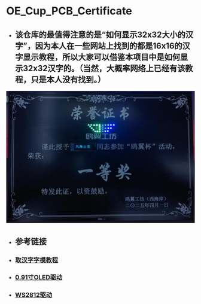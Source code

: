 # OE_Cup_PCB_Certificate

  - ## 该仓库的最值得注意的是“如何显示32x32大小的汉字”，因为本人在一些网站上找到的都是16x16的汉字显示教程，所以大家可以借鉴本项目中是如何显示32x32汉字的。（当然，大概率网络上已经有该教程，只是本人没有找到。）
   <img src="OE_Competiton.jpg" alt="OE_Competiton" width="800">
   
  - ## 参考链接
  - ### [取汉字字模教程](https://blog.csdn.net/quququuquq/article/details/130226027?fromshare=blogdetail&sharetype=blogdetail&sharerId=130226027&sharerefer=PC&sharesource=qq_34598013&sharefrom=from_link)
  - ### [0.91寸OLED驱动](https://blog.csdn.net/qq_32590891/article/details/137072945?fromshare=blogdetail&sharetype=blogdetail&sharerId=137072945&sharerefer=PC&sharesource=qq_34598013&sharefrom=from_link)
  - ### [WS2812驱动](https://blog.csdn.net/qq_45784265/article/details/142486324?fromshare=blogdetail&sharetype=blogdetail&sharerId=142486324&sharerefer=PC&sharesource=qq_34598013&sharefrom=from_link)
